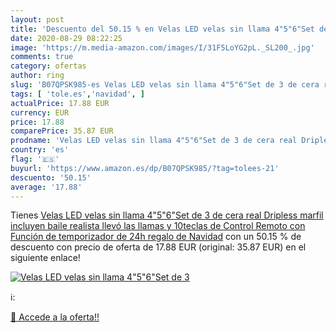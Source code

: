 ```yaml
---
layout: post
title: 'Descuento del 50.15 % en Velas LED velas sin llama 4"5"6"Set de 3'
date: 2020-08-29 08:22:25
image: 'https://m.media-amazon.com/images/I/31F5LoYG2pL._SL200_.jpg'
comments: true
category: ofertas
author: ring
slug: 'B07QPSK985-es Velas LED velas sin llama 4"5"6"Set de 3 de cera real...'
tags: [ 'tole.es','navidad', ]
actualPrice: 17.88 EUR
currency: EUR
price: 17.88
comparePrice: 35.87 EUR
prodname: 'Velas LED velas sin llama 4"5"6"Set de 3 de cera real Dripless marfil incluyen baile realista llevó las llamas y 10teclas de Control Remoto con Función de temporizador de 24h regalo de Navidad'
country: 'es'
flag: '🇪🇸'
buyurl: 'https://www.amazon.es/dp/B07QPSK985/?tag=tolees-21'
descuento: '50.15'
average: '17.88'
---
```


Tienes [Velas LED velas sin llama 4"5"6"Set de 3 de cera real Dripless marfil incluyen baile realista llevó las llamas y 10teclas de Control Remoto con Función de temporizador de 24h regalo de Navidad](https://www.amazon.es/dp/B07QPSK985/?tag=tolees-21) con un 50.15 % de descuento con precio de oferta de 17.88 EUR (original: 35.87 EUR) en el siguiente enlace!

[![Velas LED velas sin llama 4"5"6"Set de 3](https://m.media-amazon.com/images/I/31F5LoYG2pL._SL200_.jpg)](https://www.amazon.es/dp/B07QPSK985/?tag=tolees-21)

ℹ️:


[🛒 Accede a la oferta!!](https://www.amazon.es/dp/B07QPSK985/?tag=tolees-21)
